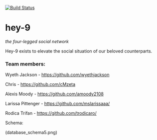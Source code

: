 [![Build Status](https://travis-ci.org/chi-cicadas-2015/hey-9.svg?branch=master)](https://travis-ci.org/chi-cicadas-2015/hey-9)

# hey-9
*the four-legged social network*

Hey-9 exists to elevate the social situation of our beloved counterparts.

### Team members:

Wyeth Jackson - https://github.com/wyethjackson

Chris - https://github.com/cMzeta

Alexis Moody - https://github.com/amoody2108

Larissa Pittenger - https://github.com/mslarissaaa/

Rodica Trifan - https://github.com/trodicaro/

Schema: 

(database_schema5.png)
